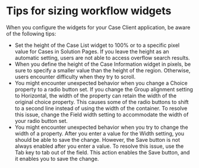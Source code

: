 # Tips for sizing workflow widgets

When you configure the widgets for your Case Client application,
be aware of the following tips:

- Set the height of the Case List widget to 100% or to a specific pixel
value for Cases in Solution Pages. If you leave the
height as an automatic setting, users are not able to access overflow search results.
- When you define the height of the Case Information widget in pixels, be
sure to specify a smaller value than the height of the region. Otherwise, users encounter difficulty
when they try to scroll.
- You might encounter unexpected behavior when you change a Choice property to
a radio button set. If you change the Group alignment setting to
Horizontal, the width of the property can retain the width of the original
choice property. This causes some of the radio buttons to shift to a second line instead of using
the width of the container. To resolve this issue, change the Field width
setting to accommodate the width of your radio button set.
- You might encounter unexpected behavior when you try to change the width of a property. After
you enter a value for the Width setting, you should be able to save the
change. However, the Save button is not always enabled after you enter a
value. To resolve this issue, use the Tab key to tab out of the field. This action enables the
Save button, and it enables you to save the change.